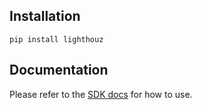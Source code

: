 ## Installation
```pip install lighthouz```


## Documentation

Please refer to the [SDK docs](https://lighthouz.ai/docs/) for how to use.
